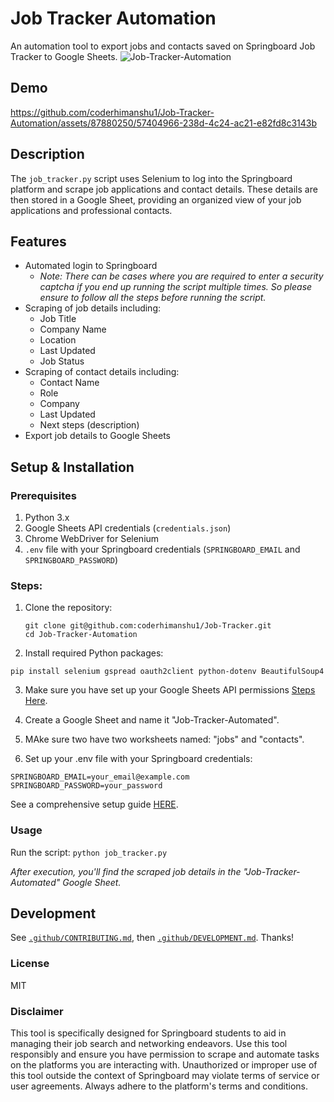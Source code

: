 # Job Tracker Automation

An automation tool to export jobs and contacts saved on Springboard Job Tracker to Google Sheets.
![Job-Tracker-Automation](https://github.com/himanshuk-dev/Job-Tracker-Automation/assets/87880250/565f4ce7-c17b-4dd3-bf49-8b9521899e92)

## Demo

https://github.com/coderhimanshu1/Job-Tracker-Automation/assets/87880250/57404966-238d-4c24-ac21-e82fd8c3143b

## Description

The `job_tracker.py` script uses Selenium to log into the Springboard platform and scrape job applications and contact details. These details are then stored in a Google Sheet, providing an organized view of your job applications and professional contacts.

## Features

- Automated login to Springboard
  - _Note: There can be cases where you are required to enter a security captcha if you end up running the script multiple times. So please ensure to follow all the steps before running the script._
- Scraping of job details including:
  - Job Title
  - Company Name
  - Location
  - Last Updated
  - Job Status
- Scraping of contact details including:
  - Contact Name
  - Role
  - Company
  - Last Updated
  - Next steps (description)
- Export job details to Google Sheets

## Setup & Installation

### Prerequisites

1. Python 3.x
2. Google Sheets API credentials (`credentials.json`)
3. Chrome WebDriver for Selenium
4. `.env` file with your Springboard credentials (`SPRINGBOARD_EMAIL` and `SPRINGBOARD_PASSWORD`)

### Steps:

1. Clone the repository:

   ```
   git clone git@github.com:coderhimanshu1/Job-Tracker.git
   cd Job-Tracker-Automation
   ```

2. Install required Python packages:

`pip install selenium gspread oauth2client python-dotenv BeautifulSoup4`

3. Make sure you have set up your Google Sheets API permissions [Steps Here](https://developers.google.com/sheets/api/quickstart/python).

4. Create a Google Sheet and name it "Job-Tracker-Automated".

5. MAke sure two have two worksheets named: "jobs" and "contacts".

6. Set up your .env file with your Springboard credentials:

```
SPRINGBOARD_EMAIL=your_email@example.com
SPRINGBOARD_PASSWORD=your_password
```

See a comprehensive setup guide [HERE](setup_guide.md).

### Usage

Run the script:
`python job_tracker.py`

_After execution, you'll find the scraped job details in the "Job-Tracker-Automated" Google Sheet._

## Development

See [`.github/CONTRIBUTING.md`](./.github/CONTRIBUTING.md), then [`.github/DEVELOPMENT.md`](./.github/DEVELOPMENT.md).
Thanks!

### License

MIT

### Disclaimer

This tool is specifically designed for Springboard students to aid in managing their job search and networking endeavors. Use this tool responsibly and ensure you have permission to scrape and automate tasks on the platforms you are interacting with. Unauthorized or improper use of this tool outside the context of Springboard may violate terms of service or user agreements. Always adhere to the platform's terms and conditions.
